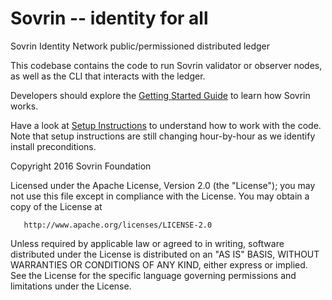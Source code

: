 # Sovrin -- identity for all

Sovrin Identity Network public/permissioned distributed ledger

This codebase contains the code to run Sovrin validator or observer
nodes, as well as the CLI that interacts with the ledger.

Developers should explore the [Getting Started Guide](https://github.com/sovrin-foundation/sovrin/blob/master/getting-started.md) to learn how Sovrin works.

Have a look at [Setup Instructions](https://github.com/sovrin-foundation/sovrin/blob/master/setup.md)
to understand how to work with the code. Note that setup instructions are
still changing hour-by-hour as we identify
install preconditions.


   Copyright 2016 Sovrin Foundation

   Licensed under the Apache License, Version 2.0 (the "License");
   you may not use this file except in compliance with the License.
   You may obtain a copy of the License at

       http://www.apache.org/licenses/LICENSE-2.0

   Unless required by applicable law or agreed to in writing, software
   distributed under the License is distributed on an "AS IS" BASIS,
   WITHOUT WARRANTIES OR CONDITIONS OF ANY KIND, either express or implied.
   See the License for the specific language governing permissions and
   limitations under the License.
